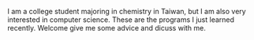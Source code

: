 I am a college student majoring in chemistry in Taiwan, but I am also very interested in computer science. 
These are the programs I just learned recently.
Welcome give me some advice and dicuss with me.
